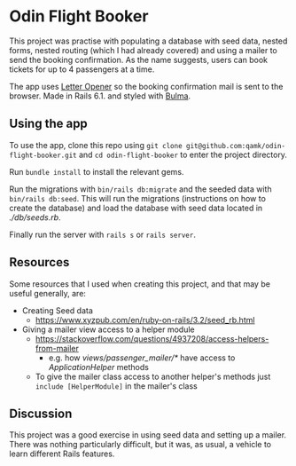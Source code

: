 # Odin Flight Booker
This project was practise with populating a database with seed data, nested forms, nested routing (which I had already covered) and using a mailer to send the booking confirmation. As the name suggests, users can book tickets for up to 4 passengers at a time.

The app uses [Letter Opener](https://github.com/ryanb/letter_opener) so the booking confirmation mail is sent to the browser. Made in Rails 6.1. and styled with [Bulma](https://github.com/joshuajansen/bulma-rails).


## Using the app
To use the app, clone this repo using `git clone git@github.com:qamk/odin-flight-booker.git` and `cd odin-flight-booker` to enter the project directory.

Run `bundle install` to install the relevant gems.

Run the migrations with `bin/rails db:migrate` and the seeded data with `bin/rails db:seed`.
This will run the migrations (instructions on how to create the database) and load the database with seed data located in *./db/seeds.rb*.

Finally run the server with `rails s` or `rails server`.

## Resources
Some resources that I used when creating this project, and that may be useful generally, are:
- Creating Seed data
  - https://www.xyzpub.com/en/ruby-on-rails/3.2/seed_rb.html
- Giving a mailer view access to a helper module
  - https://stackoverflow.com/questions/4937208/access-helpers-from-mailer
    - e.g. how *views/passenger_mailer/\** have access to *ApplicationHelper* methods
  - To give the mailer class access to another helper's methods just `include [HelperModule]` in the mailer's class

## Discussion
This project was a good exercise in using seed data and setting up a mailer. There was nothing particularly difficult, but it was, as usual, a vehicle to learn different Rails features.
